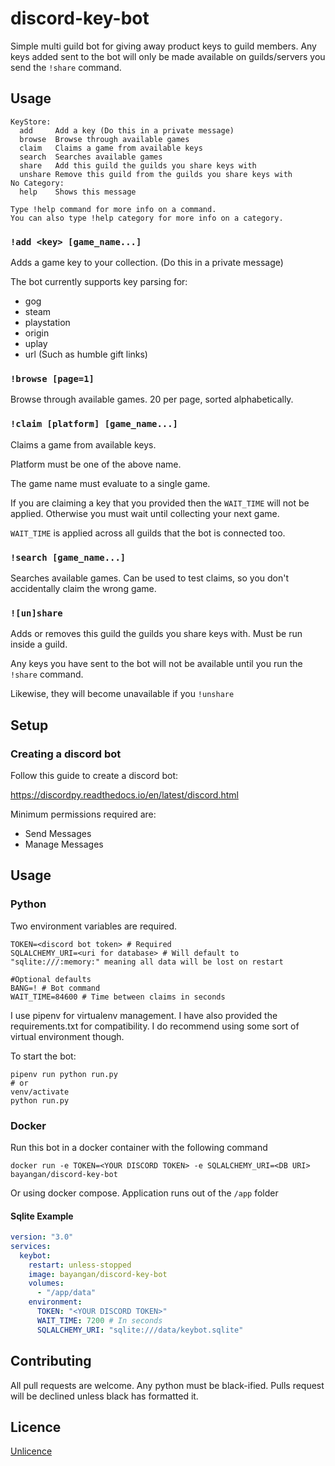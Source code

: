# discord-key-bot

Simple multi guild bot for giving away product keys to guild members. Any keys added sent to the bot will only be made available on guilds/servers you send the `!share` command.

## Usage

```
KeyStore:
  add     Add a key (Do this in a private message)
  browse  Browse through available games
  claim   Claims a game from available keys
  search  Searches available games
  share   Add this guild the guilds you share keys with
  unshare Remove this guild from the guilds you share keys with
​No Category:
  help    Shows this message

Type !help command for more info on a command.
You can also type !help category for more info on a category.
```

### `!add <key> [game_name...]`

Adds a game key to your collection. (Do this in a private message)

The bot currently supports key parsing for:
- gog
- steam
- playstation
- origin
- uplay
- url (Such as humble gift links)

### `!browse [page=1]`

Browse through available games. 20 per page, sorted alphabetically.

### `!claim [platform] [game_name...]`

Claims a game from available keys.

Platform must be one of the above name.

The game name must evaluate to a single game. 

If you are claiming a key that you provided then the `WAIT_TIME` will not be applied. Otherwise you must wait until collecting your next game.

`WAIT_TIME` is applied across all guilds that the bot is connected too.

### `!search [game_name...]`

Searches available games. Can be used to test claims, so you don't accidentally claim the wrong game.

### `![un]share`

Adds or removes this guild the guilds you share keys with. Must be run inside a guild.

Any keys you have sent to the bot will not be available until you run the `!share` command.

Likewise, they will become unavailable if you `!unshare`

## Setup

### Creating a discord bot

Follow this guide to create a discord bot:

https://discordpy.readthedocs.io/en/latest/discord.html

Minimum permissions required are:
- Send Messages
- Manage Messages

## Usage

### Python

Two environment variables are required.

```shell
TOKEN=<discord bot token> # Required
SQLALCHEMY_URI=<uri for database> # Will default to "sqlite:///:memory:" meaning all data will be lost on restart

#Optional defaults
BANG=! # Bot command
WAIT_TIME=84600 # Time between claims in seconds
```

I use pipenv for virtualenv management. I have also provided the requirements.txt for compatibility. I do recommend using some sort of virtual environment though.

To start the bot:

```shell
pipenv run python run.py
# or
venv/activate
python run.py
```

### Docker

Run this bot in a docker container with the following command

```shell
docker run -e TOKEN=<YOUR DISCORD TOKEN> -e SQLALCHEMY_URI=<DB URI> bayangan/discord-key-bot
```

Or using docker compose. Application runs out of the `/app` folder

#### Sqlite Example

```yaml
version: "3.0"
services:
  keybot:
    restart: unless-stopped
    image: bayangan/discord-key-bot
    volumes:
      - "/app/data"
    environment:
      TOKEN: "<YOUR DISCORD TOKEN>"
      WAIT_TIME: 7200 # In seconds
      SQLALCHEMY_URI: "sqlite:///data/keybot.sqlite"
```

## Contributing

All pull requests are welcome. Any python must be black-ified. Pulls request will be declined unless black has formatted it.

## Licence

[Unlicence](LICENCE)